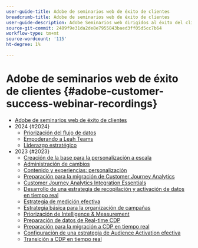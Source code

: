 ```yaml
---
user-guide-title: Adobe de seminarios web de éxito de clientes
breadcrumb-title: Adobe de seminarios web de éxito de clientes
user-guide-description: Adobe Seminarios web dirigidos al éxito del cliente y diseñados para permitirle optimizar su inversión en el Experience Cloud de Adobe. Obtenga información valiosa para maximizar el valor y aumentar la adopción de soluciones de Adobe.
source-git-commit: 2489f9e31da2de8e7955843baed3ff05d5cc7b64
workflow-type: tm+mt
source-wordcount: '115'
ht-degree: 1%

---
```



# Adobe de seminarios web de éxito de clientes {#adobe-customer-success-webinar-recordings}

+ [Adobe de seminarios web de éxito de clientes](overview.md)
+ 2024 {#2024}
   + [Priorización del flujo de datos](2024/data-stream-prioritization.md)
   + [Empoderando a Leah Teams](2024/empowering-lean-teams.md)
   + [Liderazgo estratégico](2024/strategic-leadership.md)
+ 2023 {#2023}
   + [Creación de la base para la personalización a escala](2023/personalization-at-scale.md)
   + [Administración de cambios](2023/change-management.md)
   + [Contenido y experiencias: personalización](2023/content-experiences-personalization.md)
   + [Preparación para la migración de Customer Journey Analytics](2023/cja-migration-readiness.md)
   + [Customer Journey Analytics Integration Essentials](2023/cja-integration-essentials.md)
   + [Desarrollo de una estrategia de recopilación y activación de datos en tiempo real](2023/data-collection-activation-strategy.md)
   + [Estrategia de medición efectiva](2023/measurement-strategy.md)
   + [Estrategia básica para la organización de campañas](2023/foundational-strategy-campaign.md)
   + [Priorización de Intelligence &amp; Measurement](2023/intelligence-and-measurement.md)
   + [Preparación de datos de Real-time CDP](2023/rtcdp-migration-data-readiness.md)
   + [Preparación para la migración a CDP en tiempo real](2023/rtcdp-migration-readiness.md)
   + [Configuración de una estrategia de Audience Activation efectiva](2023/audience-activation.md)
   + [Transición a CDP en tiempo real](2023/aam-to-rtcdp.md)